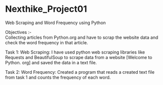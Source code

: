 # Nexthike_Project01
Web Scraping and Word Frequency using Python

Objectives :-  
Collecting articles from Python.org and have to scrap the website data and check the word frequency in that article.

Task 1: Web Scraping: I have used python web scraping libraries like Requests and BeautifulSoup to scrape data from a website [Welcome to Python. org]
and saved the data in a text file.

Task 2: Word Frequency: Created a program that reads a created text file from task 1 and counts the frequency of each word.
